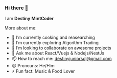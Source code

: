 ### Hi there 👋

I am **Destiny** **MintCoder**

More about me:

- 🔭 I’m currently cooking and reasearching
- 🌱 I’m currently exploring Algorithm Trading
- 👯 I’m looking to collaborate on awesome projects
- 💬 Ask me about React/Vuejs & Nodejs/NestJs
- 📫 How to reach me: destinyjuniorsdj@gmail.com
- 😄 Pronouns: He/Him
- ⚡ Fun fact: Music & Food Lover
